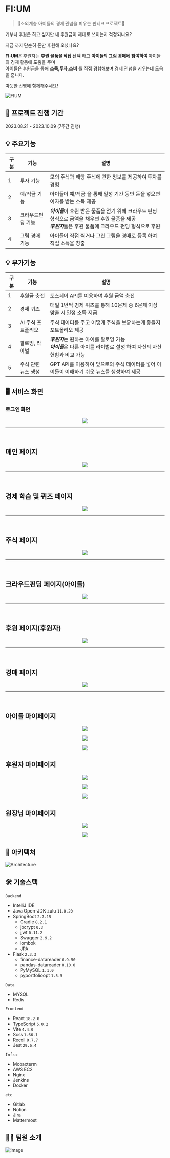 # FI:UM

> 👼소외계층 아이들의 경제 관념을 피우는 핀테크 프로젝트👼

기부나 후원은 하고 싶지만 내 후원금이 제대로 쓰이는지 걱정되나요?

지금 까지 단순히 돈만 후원해 오셨나요?

**FI:UM**은 후원자는 **후원 물품을 직접 선택** 하고 **아이들의 그림 경매에 참여하여** 아이들의 경제 활동에 도움을 주며  
아이들은 후원금을 통해 **소득,투자,소비** 를 직접 경험해보며 경제 관념을 키우는데 도움을 줍니다.

따듯한 선행에 함께해주세요!

![FIUM](https://github.com/NAMWANHEE/FI-UM/assets/76835981/63395f71-5200-4e51-bc4a-95b90edc4ea6)

## 📅 프로젝트 진행 기간

2023.08.21 - 2023.10.09 (7주간 진행)

## 💡 주요기능

| 구분 | 기능           | 설명                                                     |
| ---- | -------------- | -------------------------------------------------------- |
| 1    | 투자 기능                 | 모의 주식과 해당 주식에 관한 정보를 제공하여 투자를 경험 
| 2    | 예/적금 기능 | 아이들이 예/적금 을 통해 일정 기간 동안 돈을 넣으면 이자를 받는 소득 제공 |                                                              |
| 3    | 크라우드펀딩 기능      | ***아이들***이 후원 받은 물품을 얻기 위해 크라우드 펀딩 형식으로 금액을 채우면 후원 물품을 제공 <br> ***후원자***들은 후원 물품에 크라우드 펀딩 형식으로 후원                                        |
| 4    | 그림 경매 기능         | 아이들이 직접 찍거나 그린 그림을 경매로 등록 하여 직접 소득을 창출 |


## 💡 부가기능

| 구분 | 기능           | 설명                                                     |
| ---- | -------------- | -------------------------------------------------------- |
| 1    | 후원금 충전  | 토스페이 API를 이용하여 후원 금액 충전                        |
| 2    | 경제 퀴즈 | 매일 1번씩 경제 퀴즈를 통해 10문제 중 6문제 이상 맞출 시 일정 소득 지급  |
| 3    | AI 주식 포트폴리오 | 주식 데이터를 주고 어떻게 주식을 보유하는게 좋을지 포트폴리오 제공  |
| 4    | 팔로잉, 라이벌 | ***후원자***는 원하는 아이를 팔로잉 가능 <br> ***아이들***은 다른 아이를 라이벌로 설정 하여 자신의 자산 현황과 비교 가능   |
| 5    | 주식 관련 뉴스 생성 | GPT API를 이용하여 앞으로의 주식 데이터를 넣어 아이들이 이해하기 쉬운 뉴스를 생성하여 제공   |
                  

## 🖥️ 서비스 화면

### 로그인 화면

<p align="center">  
<img src="https://github.com/NAMWANHEE/FI-UM/assets/76835981/9659cd16-b53d-4f5d-91c6-ecc5fe7450a4">

</p>

---
<br>

## 메인 페이지

<p align="center">  
<img src="https://github.com/NAMWANHEE/FI-UM/assets/76835981/2df51f78-73f3-4131-8878-b59282e2b412"  >


</p>

---
<br>

## 경제 학습 및 퀴즈 페이지
<p align="center">
<img src="https://github.com/NAMWANHEE/FI-UM/assets/76835981/fe45bcc0-e08d-466f-bd7b-1e3f8196a1c9"  >
</p>

---
<br>

## 주식 페이지
<p align="center">
<img src="https://github.com/NAMWANHEE/FI-UM/assets/76835981/0f0e7156-769d-46a4-81cc-5dda78c20cb7"  >
</p>

---
<br>

## 크라우드펀딩 페이지(아이들)

<p align="center">
<img src="https://github.com/NAMWANHEE/FI-UM/assets/76835981/e19d43f7-7d5c-4d1f-9f45-be7b3e6f1c52">


</p>

---
<br>

## 후원 페이지(후원자)

<p align="center">
<img src="https://github.com/NAMWANHEE/FI-UM/assets/76835981/c42913df-845a-4009-b7a7-e2de57628ddf">

</p>

---
<br>

## 경매 페이지

<p align="center">
<img src="https://github.com/NAMWANHEE/FI-UM/assets/76835981/acd80ac1-2a60-416b-8c85-520de4689bfc"/>


</p>

---
<br>

## 아이들 마이페이지

<p align="center">
<img src="https://github.com/NAMWANHEE/FI-UM/assets/76835981/3b268c8d-6bbc-474b-a3ca-fa480d47bcdd"/>


</p>
<p align="center">
<img src="https://github.com/NAMWANHEE/FI-UM/assets/76835981/dea3c410-d64a-4b86-820d-d970dd8bd7e1"/>


</p>
<p align="center">
<img src="https://github.com/NAMWANHEE/FI-UM/assets/76835981/95bc3e71-d8b2-4534-9313-de2c5887ea5a"/>


</p>

## 후원자 마이페이지

<p align="center">
<img src="https://github.com/NAMWANHEE/FI-UM/assets/76835981/9d666564-3007-4e82-a00c-b657facd2fb1"/>


</p>
<p align="center">
<img src="https://github.com/NAMWANHEE/FI-UM/assets/76835981/df464691-6d62-4f92-afbf-e2d74f945399"/>


</p>
<p align="center">
<img src="https://github.com/NAMWANHEE/FI-UM/assets/76835981/3b87cade-9bee-4998-8112-d7f5026df3f6"/>


</p>

## 원장님 마이페이지

<p align="center">
<img src="https://github.com/NAMWANHEE/FI-UM/assets/76835981/fada3690-6de4-4a4d-bbfe-4ddcdcbcfdc1"/>


</p>
<p align="center">
<img src="https://github.com/NAMWANHEE/FI-UM/assets/76835981/e0bbb2ea-fffb-40eb-8a5e-6c10e99ff0bc"/>


</p>


## 🐳 아키텍처

![Architecture](https://github.com/NAMWANHEE/FI-UM/assets/76835981/09e2ea02-81ed-442e-8659-28676262ee46)

## 🛠️ 기술스택

`Backend`

- IntelliJ IDE
- Java Open-JDK zulu `11.0.20`
- SpringBoot `2.7.15`
    - Gradle  `8.2.1`
    - jbcrypt  `0.3`
    - jjwt `0.11.2`
    - Swagger `2.9.2`
    - lombok
    - JPA
 - Flask `2.3.3`
   - finance-datareader `0.9.50`
   - pandas-datareader `0.10.0`
   - PyMySQL `1.1.0`
   - pyportfolioopt `1.5.5`

`Data`
- MYSQL
- Redis


`Frontend`

- React `18.2.0`
- TypeScript `5.0.2`
- Vite `4.4.0`
- Scss `1.66.1`
- Recoil `0.7.7`
- Jest `29.6.4`


`Infra`

- Mobaxterm
- AWS EC2
- Nginx
- Jenkins
- Docker


`etc`

- Gitlab
- Notion
- Jira
- Mattermost


## 👨‍💻 팀원 소개

![image](https://github.com/NAMWANHEE/FI-UM/assets/76835981/367e9f0d-0645-4963-9d4a-7d18a004c2b4)



